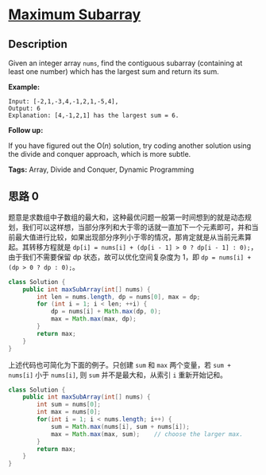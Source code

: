 # [Maximum Subarray][title]

## Description

Given an integer array `nums`, find the contiguous subarray (containing at least one number) which has the largest sum and return its sum.

**Example:**

```
Input: [-2,1,-3,4,-1,2,1,-5,4],
Output: 6
Explanation: [4,-1,2,1] has the largest sum = 6.
```

**Follow up:**

If you have figured out the O(*n*) solution, try coding another solution using the divide and conquer approach, which is more subtle.

**Tags:** Array, Divide and Conquer, Dynamic Programming


## 思路 0

题意是求数组中子数组的最大和，这种最优问题一般第一时间想到的就是动态规划，我们可以这样想，当部分序列和大于零的话就一直加下一个元素即可，并和当前最大值进行比较，如果出现部分序列小于零的情况，那肯定就是从当前元素算起。其转移方程就是 `dp[i] = nums[i] + (dp[i - 1] > 0 ? dp[i - 1] : 0);`，由于我们不需要保留 dp 状态，故可以优化空间复杂度为 1，即 `dp = nums[i] + (dp > 0 ? dp : 0);`。

```java
class Solution {
    public int maxSubArray(int[] nums) {
        int len = nums.length, dp = nums[0], max = dp;
        for (int i = 1; i < len; ++i) {
            dp = nums[i] + Math.max(dp, 0);
            max = Math.max(max, dp);
        }
        return max;
    }
}
```

上述代码也可简化为下面的例子。只创建 `sum` 和 `max` 两个变量，若 `sum + nums[i]` 小于 `nums[i]`, 则 `sum` 并不是最大和，从索引 `i` 重新开始记和。

```java
class Solution {
    public int maxSubArray(int[] nums) {
        int sum = nums[0];
        int max = nums[0];
        for(int i = 1; i < nums.length; i++) {
            sum = Math.max(nums[i], sum + nums[i]);
            max = Math.max(max, sum);    // choose the larger max.  
        }
        return max;
    }
}
```




[title]: https://leetcode.com/problems/maximum-subarray
